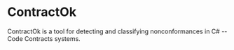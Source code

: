 ContractOk
================

ContractOk is a tool for detecting and classifying nonconformances in C# -- Code Contracts systems.
